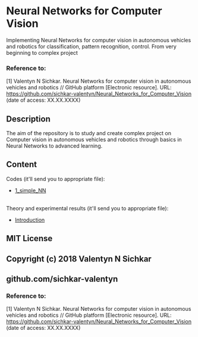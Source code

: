 # Neural Networks for Computer Vision
Implementing Neural Networks for computer vision in autonomous vehicles and robotics for classification, pattern recognition, control. From very beginning to complex project

### Reference to:
[1] Valentyn N Sichkar. Neural Networks for computer vision in autonomous vehicles and robotics // GitHub platform [Electronic resource]. URL: https://github.com/sichkar-valentyn/Neural_Networks_for_Computer_Vision (date of access: XX.XX.XXXX)

## Description
The aim of the repository is to study and create complex project on Computer vision in autonomous vehicles and robotics through basics in Neural Networks to advanced learning.

## Content
Codes (it'll send you to appropriate file):
* [1_simple_NN](https://github.com/sichkar-valentyn/Neural_Networks_for_Computer_Vision/blob/master/Codes/1_simple_NN.py)

<br/>
Theory and experimental results (it'll send you to appropriate file):

* [Introduction](https://github.com/sichkar-valentyn/Neural_Networks_for_Computer_Vision/blob/master/Theory/Introduction.md)


## MIT License
## Copyright (c) 2018 Valentyn N Sichkar
## github.com/sichkar-valentyn
### Reference to:
[1] Valentyn N Sichkar. Neural Networks for computer vision in autonomous vehicles and robotics // GitHub platform [Electronic resource]. URL: https://github.com/sichkar-valentyn/Neural_Networks_for_Computer_Vision (date of access: XX.XX.XXXX)
